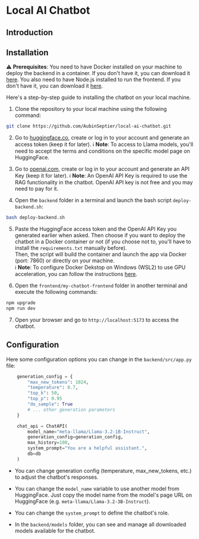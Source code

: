 # Local AI Chatbot 

## Introduction



## Installation

⚠️ **Prerequisites**: You need to have Docker installed on your machine to deploy the backend in a container. If you don't have it, you can download it [here](https://www.docker.com/products/docker-desktop/). You also need to have Node.js installed to run the frontend. If you don't have it, you can download it [here](https://nodejs.org/en/download/).

Here's a step-by-step guide to installing the chatbot on your local machine.

1. Clone the repository to your local machine using the following command:

```bash
git clone https://github.com/AubinSeptier/local-ai-chatbot.git
```

2. Go to [huggingface.co](https://huggingface.co), create or log in to your account and generate an access token (keep it for later).
ℹ️ **Note**: To access to Llama models, you'll need to accept the terms and conditions on the specific model page on HuggingFace.

3. Go to [openai.com](https://platform.openai.com/), create or log in to your account and generate an API Key (keep it for later).
ℹ️ **Note**: An OpenAI API Key is required to use the RAG functionality in the chatbot. OpenAI API key is not free and you may need to pay for it.

4. Open the `backend` folder in a terminal and launch the bash script `deploy-backend.sh`:

```bash
bash deploy-backend.sh
```

5. Paste the HuggingFace access token and the OpenAI API Key you generated earlier when asked. Then choose if you want to deploy the chatbot in a Docker container or not (if you choose not to, you'll have to install the `requirements.txt` manually before).  
Then, the script will build the container and launch the app via Docker (port: 7860) or directly on your machine.  
ℹ️ **Note**: To configure Docker Dekstop on Windows (WSL2) to use GPU acceleration, you can follow the instructions [here](https://docs.docker.com/desktop/features/gpu/).

6. Open the `frontend/my-chatbot-frontend` folder in another terminal and execute the following commands:

```bash
npm upgrade 
npm run dev
```

7. Open your browser and go to `http://localhost:5173` to access the chatbot.


## Configuration

Here some configuration options you can change in the `backend/src/app.py` file:

```python	
    generation_config = {
        "max_new_tokens": 1024,
        "temperature": 0.7,
        "top_k": 50,
        "top_p": 0.95
        "do_sample": True
        # ... other generation parameters
    }

    chat_api = ChatAPI(
        model_name="meta-llama/Llama-3.2-1B-Instruct",
        generation_config=generation_config,
        max_history=100,
        system_prompt="You are a helpful assistant.",
        db=db
    )
```

* You can change generation config (temperature, max_new_tokens, etc.) to adjust the chatbot's responses.

* You can change the `model_name` variable to use another model from HuggingFace. Just copy the model name from the model's page URL on HuggingFace (e.g. `meta-llama/Llama-3.2-3B-Instruct`). 

* You can change the `system_prompt` to define the chatbot's role.

* In the `backend/models` folder, you can see and manage all downloaded models available for the chatbot. 
